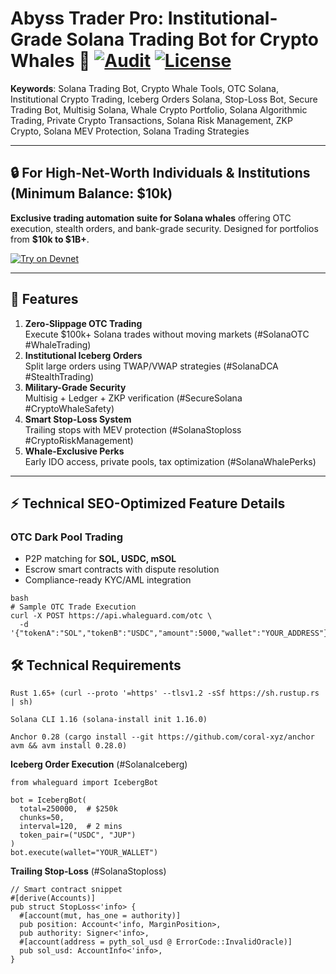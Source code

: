 # Abyss Trader Pro: Institutional-Grade Solana Trading Bot for Crypto Whales 🐋 [![Audit](https://img.shields.io/badge/Audit-Halborn-green)](https://halborn.com) [![License](https://img.shields.io/badge/License-Apache_2.0-blue)](https://opensource.org/licenses/Apache-2.0)
<!-- HTML meta tags -->
<meta name="description" content="Most secure Solana trading bot for crypto whales. Execute OTC orders, iceberg trades, and institutional strategies with ZKP security. Minimum $10k balance.">
<meta property="og:title" content="WhaleGuard: Solana Trading Bot for Crypto Whales">
<meta name="twitter:card" content="summary_large_image">

**Keywords**: Solana Trading Bot, Crypto Whale Tools, OTC Solana, Institutional Crypto Trading, Iceberg Orders Solana, Stop-Loss Bot, Secure Trading Bot, Multisig Solana, Whale Crypto Portfolio, Solana Algorithmic Trading, Private Crypto Transactions, Solana Risk Management, ZKP Crypto, Solana MEV Protection, Solana Trading Strategies

---

## 🔒 For High-Net-Worth Individuals & Institutions (Minimum Balance: $10k)
**Exclusive trading automation suite for Solana whales** offering OTC execution, stealth orders, and bank-grade security. Designed for portfolios from **$10k to $1B+**.

[![Try on Devnet](https://img.shields.io/badge/Try_on_Devnet-WhaleGuard_Sandbox-orange)](https://yourapp.com)

---

## 🚀 Features
1. **Zero-Slippage OTC Trading**  
   Execute $100k+ Solana trades without moving markets (#SolanaOTC #WhaleTrading)
2. **Institutional Iceberg Orders**  
   Split large orders using TWAP/VWAP strategies (#SolanaDCA #StealthTrading)
3. **Military-Grade Security**  
   Multisig + Ledger + ZKP verification (#SecureSolana #CryptoWhaleSafety)
4. **Smart Stop-Loss System**  
   Trailing stops with MEV protection (#SolanaStoploss #CryptoRiskManagement)
5. **Whale-Exclusive Perks**  
   Early IDO access, private pools, tax optimization (#SolanaWhalePerks)

---

## ⚡ Technical SEO-Optimized Feature Details

### **OTC Dark Pool Trading**
- P2P matching for **SOL, USDC, mSOL**  
- Escrow smart contracts with dispute resolution  
- Compliance-ready KYC/AML integration  

```
bash
# Sample OTC Trade Execution
curl -X POST https://api.whaleguard.com/otc \
  -d '{"tokenA":"SOL","tokenB":"USDC","amount":5000,"wallet":"YOUR_ADDRESS"}'
```

## 🛠️ Technical Requirements

    Rust 1.65+ (curl --proto '=https' --tlsv1.2 -sSf https://sh.rustup.rs | sh)

    Solana CLI 1.16 (solana-install init 1.16.0)

    Anchor 0.28 (cargo install --git https://github.com/coral-xyz/anchor avm && avm install 0.28.0)

**Iceberg Order Execution** (#SolanaIceberg)

```
from whaleguard import IcebergBot

bot = IcebergBot(
  total=250000,  # $250k
  chunks=50, 
  interval=120,  # 2 mins
  token_pair=("USDC", "JUP")
)
bot.execute(wallet="YOUR_WALLET")
```

**Trailing Stop-Loss** (#SolanaStoploss)

```
// Smart contract snippet
#[derive(Accounts)]
pub struct StopLoss<'info> {
  #[account(mut, has_one = authority)]
  pub position: Account<'info, MarginPosition>,
  pub authority: Signer<'info>,
  #[account(address = pyth_sol_usd @ ErrorCode::InvalidOracle)]
  pub sol_usd: AccountInfo<'info>,
}
```

